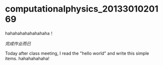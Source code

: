 # computationalphysics_2013301020169
hahahahahahahahaha！

*完成作业而已*

Today after class meeting, I read the "hello world" and write this simple items.
hahahahahaha!
